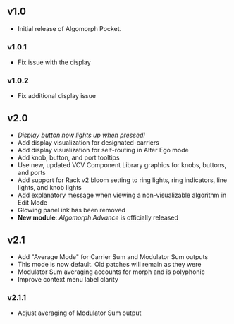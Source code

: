 ## v1.0
* Initial release of Algomorph Pocket. 
  
### v1.0.1
* Fix issue with the display  

### v1.0.2
* Fix additional display issue

## v2.0
* *Display button now lights up when pressed!* 
* Add display visualization for designated-carriers  
* Add display visualization for self-routing in Alter Ego mode  
* Add knob, button, and port tooltips  
* Use new, updated VCV Component Library graphics for knobs, buttons, and ports  
* Add support for Rack v2 bloom setting to ring lights, ring indicators, line lights, and knob lights  
* Add explanatory message when viewing a non-visualizable algorithm in Edit Mode
* Glowing panel ink has been removed
* **New module**: *Algomorph Advance*  is officially released

## v2.1
* Add "Average Mode" for Carrier Sum and Modulator Sum outputs
 * This mode is now default. Old patches will remain as they were
 * Modulator Sum averaging accounts for morph and is polyphonic
* Improve context menu label clarity

### v2.1.1
* Adjust averaging of Modulator Sum output
